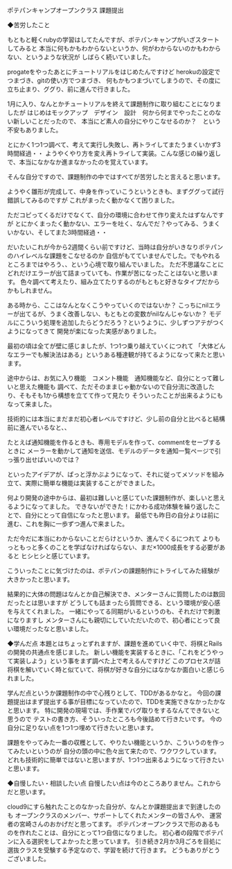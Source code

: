ポテパンキャンプオープンクラス
課題提出

◆苦労したこと

もともと軽くrubyの学習はしてたんですが、ポテパンキャンプがいざスタートしてみると
本当に何もかもわからないというか、何がわからないのかもわからない、というような状況が
しばらく続いていました。

progateをやったあとにチュートリアルをはじめたんですけど
herokuの設定でつまづき、gitの使い方でつまづき、
何もかもつまづいてしまうので、その度に立ち止まり、ググり、前に進んで行きました。

1月に入り、なんとかチュートリアルを終えて課題制作に取り組むことになりましたが
はじめはモックアップ　デザイン　設計　何から何までやったことのない新しいことだったので、
本当にど素人の自分にやりこなせるのか？　という不安もありました。

とにかく1つ1つ調べて、考えて実行し失敗し、再トライしてまたうまくいかず3時間経過・・
ようやくやり方を変え再トライして実装。こんな感じの繰り返しで、本当になかなか進まなかったのを覚えています。

そんな自分ですので、課題制作の中ではすべてが苦労したと言えると思います。

ようやく雛形が完成して、中身を作っていこうというときも、まずググって試行錯誤してみるのですが
これがまったく動かなくて困りました。

ただコピってくるだけでなくて、自分の環境に合わせて作り変えたはずなんですが
とにかくまったく動かない、エラーを吐く、なんでだ？やってみる、うまくいかない、そしてまた3時間経過・・

だいたいこれが今から2週間くらい前ですけど、当時は自分がいきなりポテパンのハイレベルな課題をこなせるのか
自信がもてていませんでした。でもやれるところまではやろう、、という心境で取り組んでいました。
ただ不思議なことにどれだけエラーが出て詰まっていても、作業が苦になったことはないと思います。
色々調べて考えたり、組み立てたりするのがもともと好きなタイプだからかもしれません。

ある時から、ここはなんとなくこうやっていくのではないか？
こっちにnilエラーが出てるが、うまく改善しない、もともとの変数がnilなんじゃないか？
モデルにこういう処理を追加したらどうだろう？というように、少しずつアテがつくようになってきて
開発が楽になった実感がありました。

最初の頃は全てが壁に感じましたが、1つ1つ乗り越えていくにつれて
「大体どんなエラーでも解決法はある」というある種達観が持てるようになって来たと思います。

途中からは、お気に入り機能　コメント機能　通知機能など、自分にとって難しいと思えた機能も
調べて、ただそのままじゃ動かないので自分流に改造したり、そもそも1から構想を立てて作って見たり
そういったことが出来るようにもなって来ました。

技術的には本当にまだまだ初心者レベルですけど、少し前の自分と比べると結構前に進んでいるなと、、

たとえば通知機能を作るときも、専用モデルを作って、commentをセーブするときに
メーラーを動かして通知を送信、モデルのデータを通知一覧ページで引っ張り出せばいいのでは？

といったアイデアが、ぱっと浮かぶようになって、それに従ってメソッドを組み立て、実際に簡単な機能は実装することができました。

何より開発の途中からは、最初は難しいと感じていた課題制作が、楽しいと思えるようになってました。
できないができた！にかわる成功体験を繰り返したことで、自分にとって自信になったと思います。
最低でも昨日の自分よりは前に進む、これを胸に一歩ずつ進んで来ました。

ただ今だに本当にわからないことだらけというか、進んでくるにつれて
よりもっともっと多くのことを学ばなければならない、まだ×1000成長をする必要があると
ヒシヒシと感じています。

こういったことに気づけたのは、ポテパンの課題制作にトライしてみた経験が大きかったと思います。

結果的に大体の問題はなんとか自己解決でき、メンターさんに質問したのは数回だったとは思いますが
どうしても詰まったら質問できる、という環境が安心感を与えてくれました。
一緒にやってる同期がいるというのも、それだけで刺激になりますし
メンターさんにも親切にしていただいたので、初心者にとって良い環境だったなと思いました。

◆学んだ点
本題とはちょっとずれますが、課題を進めていく中で、将棋とRailsの開発の共通点を感じました。
新しい機能を実装するときに、「これをどうやって実装しよう」という事をまず調べた上で考えるんですけど
このプロセスが詰将棋を解いていく時と似ていて、将棋が好きな自分にはなかなか面白いと感じられました。

学んだ点というか課題制作の中で心残りとして、TDDがあるかなと。
今回の課題提出はまず提出する事が目標になっていたので、TDDを実施できなかったかなと思います。
特に開発の現場では、手作業でバグ取りをするなんてできないと思うので
テストの書き方、そういったところも今後詰めて行きたいです。
今の自分に足りない点を1つ1つ埋めて行きたいと思います。

課題をやってみた一番の収穫として、やりたい機能というか、こういうのを作ってみたいというのが
自分の頭の中に色々出て来たので、ワクワクしています。
どれも技術的に簡単ではないと思いますが、1つ1つ出来るようになって行きたいと思います。

◆自慢したい・相談したい点
自慢したい点は今のところありません。これからだと思います。

cloud9にすら触れたことのなかった自分が、なんとか課題提出まで到達したのも
オープンクラスのメンバー、サポートしてくれたメンターの皆さんや、
運営者の宮崎さんのおかげだと思ってます。
ポテパンオープンクラスで形のあるものを作れたことは、自分にとって1つ自信になりました。
初心者の段階でポテパンに入る選択をしてよかったと思っています。
引き続き2月か3月ごろを目処に選抜クラスを受験する予定なので、学習を続けて行きます。
どうもありがとうございました。
